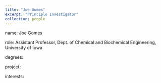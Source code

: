 ```yaml
---
title: "Joe Gomes"
excerpt: "Principle Investigator"
collection: people
---
```


name: Joe Gomes

role: Assistant Professor, Dept. of Chemical and Biochemical Engineering, University of Iowa

degrees:

project: 

interests:
